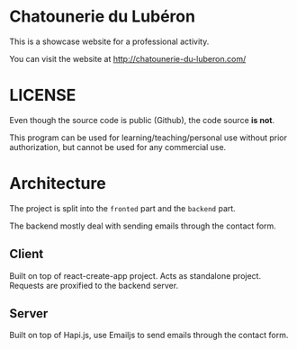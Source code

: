 # Chatounerie du Lubéron

This is a showcase website for a professional activity.

You can visit the website at http://chatounerie-du-luberon.com/


# LICENSE
Even though the source code is public (Github), the code source **is not**.

This program can be used for learning/teaching/personal use without prior authorization, but cannot be used for any commercial use.

# Architecture

The project is split into the `fronted` part and the `backend` part.

The backend mostly deal with sending emails through the contact form.

## Client

Built on top of react-create-app project. Acts as standalone project.
Requests are proxified to the backend server.


## Server

Built on top of Hapi.js, use Emailjs to send emails through the contact form.
